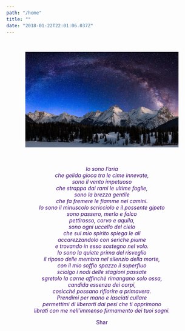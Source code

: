 ```yaml
---
path: "/home"
title: ""
date: "2018-01-22T22:01:06.037Z"
---
```

<br/>

<p align="center">
  <img style='width:80%;' border="0" alt="testo sopra" src="/media/photos/dolomiti-yule.jpg">
</p>

<br/>

<span align="center" style="color:#3D047A">

*Io sono l’aria  
che gelida gioca tra le cime innevate,  
sono il vento impetuoso  
che strappa dai rami le ultime foglie,  
sono la brezza gentile  
che fa fremere le fiamme nei camini.  
Io sono il minuscolo scricciolo e il possente gipeto  
sono passero, merlo e falco  
pettirosso, corvo e aquila,  
sono ogni uccello del cielo  
che sul mio spirito spiega le ali  
accarezzandolo con seriche piume  
e trovando in esso sostegno nel volo.  
Io sono la quiete prima del risveglio  
il riposo delle membra nel silenzio della morte,  
con il mio soffio spazzo il superfluo  
sciolgo i nodi delle stagioni passate  
sgretolo la carne affinchè rimangano solo ossa,  
candida essenza dei corpi,  
cosicché possano rifiorire a primavera.  
Prendimi per mano e lasciati cullare  
permettimi di liberarti dai pesi che ti opprimono  
librati con me nell’immenso firmamento dei tuoi sogni.*

Shar  

</span>
